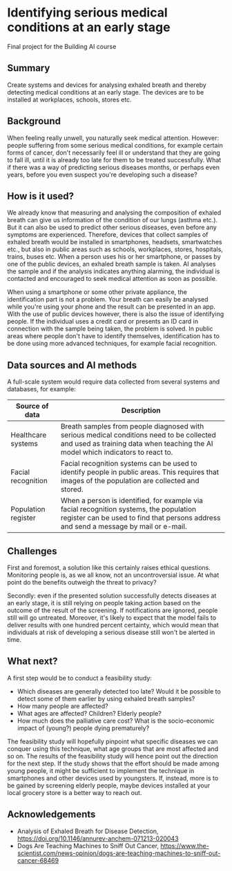 # Identifying serious medical conditions at an early stage

Final project for the Building AI course

## Summary

Create systems and devices for analysing exhaled breath and thereby detecting medical conditions at an early stage. The devices are to be installed at workplaces, schools, stores etc.

## Background

When feeling really unwell, you naturally seek medical attention. However: people suffering from some serious medical conditions, for example certain forms of cancer, don't necessarily feel ill or understand that they are going to fall ill, until it is already too late for them to be treated successfully. What if there was a way of predicting serious diseases months, or perhaps even years, before you even suspect you're developing such a disease?

## How is it used?

We already know that measuring and analysing the composition of exhaled breath can give us information of the condition of our lungs (asthma etc.). But it can also be used to predict other serious diseases, even before any symptoms are experienced. Therefore, devices that collect samples of exhaled breath would be installed in smartphones, headsets, smartwatches etc., but also in public areas such as schools, workplaces, stores, hospitals, trains, buses etc. When a person uses his or her smartphone, or passes by one of the public devices, an exhaled breath sample is taken. AI analyses the sample and if the analysis indicates anything alarming, the individual is contacted and encouraged to seek medical attention as soon as possible.

When using a smartphone or some other private appliance, the identification part is not a problem. Your breath can easily be analysed while you're using your phone and the result can be presented in an app. With the use of public devices however, there is also the issue of identifying people. If the individual uses a credit card or presents an ID card in connection with the sample being taken, the problem is solved. In public areas where people don't have to identify themselves, identification has to be done using more advanced techniques, for example facial recognition. 

## Data sources and AI methods

A full-scale system would require data collected from several systems and databases, for example:

| Source of data              | Description |
| ------------------------------ | ----------- |
| Healthcare systems         | Breath samples from people diagnosed with serious medical conditions need to be collected and used as training data when teaching the AI model which indicators to react to. |
| Facial recognition   | Facial recognition systems can be used to identify people in public areas. This requires that images of the population are collected and stored.  ||
| Population register   | When a person is identified, for example via facial recognition systems, the population register can be used to find that persons address and send a message by mail or e-mail.       |

## Challenges

First and foremost, a solution like this certainly raises ethical questions. Monitoring people is, as we all know, not an uncontroversial issue. At what point do the benefits outweigh the threat to privacy?

Secondly: even if the presented solution successfully detects diseases at an early stage, it is still relying on people taking action based on the outcome of the result of the screening. If notifications are ignored, people still will go untreated. Moreover, it's likely to expect that the model fails to deliver results with one hundred percent certainty, which would mean that individuals at risk of developing a serious disease still won't be alerted in time. 

## What next?

A first step would be to conduct a feasibility study:
* Which diseases are generally detected too late? Would it be possible to detect some of them earlier by using exhaled breath samples?
* How many people are affected?
* What ages are affected? Children? Elderly people?
* How much does the palliative care cost? What is the socio-economic impact of (young?) people dying prematurely?

The feasibility study will hopefully pinpoint what specific diseases we can conquer using this technique, what age groups that are most affected and so on. The results of the feasibility study will hence point out the direction for the next step. If the study shows that the effort should be made among young people, it might be sufficient to implement the technique in smartphones and other devices used by youngsters. If, instead, more is to be gained by screening elderly people, maybe devices installed at your local grocery store is a better way to reach out.

## Acknowledgements

* Analysis of Exhaled Breath for Disease Detection, https://doi.org/10.1146/annurev-anchem-071213-020043
* Dogs Are Teaching Machines to Sniff Out Cancer, https://www.the-scientist.com/news-opinion/dogs-are-teaching-machines-to-sniff-out-cancer-68469

